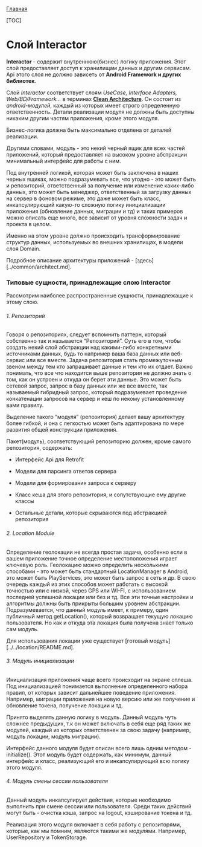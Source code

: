 
[Главная](../main.md)

[TOC]

# Слой Interactor

**Interactor** - содержит внутреннюю(бизнес) логику приложения.
Этот слой предоставляет доступ к хранилищам данных и другим сервисам.
Api этого слоя не должно зависеть от **Android Framework и других библиотек**.

Слой *Interactor* соответствует слоям *UseCase, Interface Adapters, Web/BD/Framework…*
в терминах [**Clean Architecture**][clean]. Он состоит из *android-модулей*,
каждый из которых имеет строго определенную ответственность.
Детали реализации модуля не должны быть доступны никаким другим
частям приложения, кроме этого модуля.

Бизнес-логика должна быть максимально отделена от деталей реализации.

Другими словами, модуль - это некий черный ящик для всех частей приложений,
который предоставляет на высоком уровне абстракции минимальный интерфейс
для работы с ним.

Под внутренней логикой, которая может быть заключена в наших черных ящиках,
можно подразумевать все, что угодно - это может быть и репозиторий,
ответственный за получение или изменение каких-либо данных, это может быть
менеджер, ответственный за загрузку данных на сервер в фоновом режиме,
это даже может быть класс, инкапсулирующий какую-то сложную логику
инициализации приложения (обновление данных, миграции и тд) и таких примеров
можно описать еще много, все зависит от уровня сложности задач и проекта
в целом.

Именно на этом уровне должно происходить трансформирование структур данных,
используемых во внешних хранилищах, в модели слоя Domain.

Подробное описание архитектуры приложений - [здесь][../common/architect.md].

### Типовые сущности, принадлежащие слою Interactor

Рассмотрим наиболее распространенные сущности, принадлежащие к этому слою.

###### 1. Репозиторий

Говоря о репозиториях, следует вспомнить паттерн, который собственно
так и называется “Репозиторий”. Суть его в том, чтобы создать некий слой
абстракции над какими-либо конкретными источниками данных, будь то например
ваша база данных или веб-сервис или все вместе. Задача репозитория стать
промежуточным звеном между тем кто запрашивает данные и тем кто их отдает.
Важно понимать, что все что находится выше репозитория не должно знать о том,
как он устроен и откуда он берет эти данные. Это может быть сетевой запрос,
запрос в базу данных или же все вместе, так называемый гибридный запрос,
который подразумевает проведение конкатенации запросов на сервер и кеш по
некому установленному вами правилу.

Выделение такого “модуля” (репозитория) делает вашу архитектуру более гибкой,
и она с легкостью может быть адаптирована по мере развития общей конструкции
приложения.

Пакет(модуль), соответствующий репозиторию должен, кроме самого репозитория,
содержать:

- Интерфейс Api для Retrofit

- Модели для парсинга ответов сервера

- Модели для формирования запроса к серверу

- Класс кеша для этого репозитория, и сопутствующие ему другие классы

- Остальные детали, которые скрываются под абстракцией репозитория

###### 2. Location Module

Определение геолокации не всегда простая задача, особенно если в вашем
приложение точное определение местоположения играет ключевую роль.
Геолокацию можно определить несколькими способами - это может быть
стандартный LocationManager в Android, это может быть PlayServices, это
может быть запрос в сеть и др. В свою очередь каждый из этих способов может
работать с высокой точностью или с низкой, через GPS или WI-FI, с использованием
последней успешной локации или без и тд. Все эти точные настройки и алгоритмы
должны быть прикрыты большим уровнем абстракции. Подразумевается, что данный
модуль имеет, к примеру, один публичный метод getLocation(), который возвращает
текущую локацию пользователя. Но как и откуда эта локация была получена знает
только сам модуль.

Для использования локации уже существует [готовый модуль][../../location/README.md].

###### 3. Модуль инициализации

Инициализация приложения чаще всего происходит на экране сплеша.
Под инициализацией понимается выполнение определенного набора правил, от
которых зависит дальнейшее поведение приложения. Например, миграции приложения
на новую версию или же получение и обновление токена, получение локации и тд.

Принято выделять данную логику в модуль. Данный модуль чуть сложнее предыдущих,
т.к он может включать в себя еще ряд таких же модулей, каждый из которых
ответственен за свою задачу (например, модуль локации, модуль миграции).

Интерфейс данного модуля будет описан всего лишь одним методом - initialize().
Этот модуль будет содержать, как минимум, данный интерфейс и класс,
реализующий его и инкапсулирующий всю логику этого модуля.

###### 4. Модуль смены сессии пользователя

Данный модуль инкапсулирует действия, которые необходимо выполнить при
смене сессии или пользователя. Среди таких действий могут быть - очистка
кэша, запрос на logout, кэширование токена и тд.

Реализация этого модуля включает в себя работу с репозиторями, которые,
как мы помним, являются такими же модулями. Например, UserRepository и TokenStorage.


[clean]: https://8thlight.com/blog/uncle-bob/2012/08/13/the-clean-architecture.html